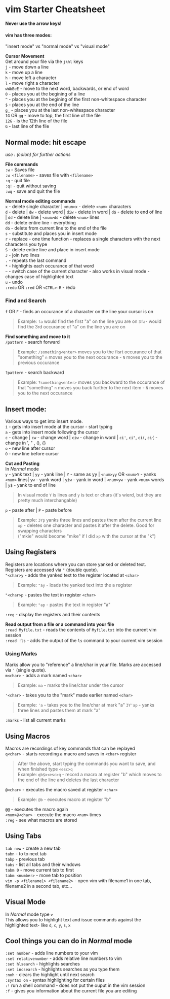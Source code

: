 # vim Starter Cheatsheet
**Never use the arrow keys!**
#### vim has three modes:
"insert mode" vs "normal mode" vs "visual mode"  

**Cursor Movement**  
Get around your file via the `jkhl` keys  
`j` - move down a line  
`k` - move up a line  
`h` - move left a character  
`l` - move right a character  
`wWbBeE` - move to the next word, backwards, or end of word  
`0` - places you at the begining of a line  
`^` - places you at the begining of the first non-whitespace character  
`$` - places you at the end of the line  
`g_` - places you at the last non-whitespace character  
`1G` OR `gg` - move to top, the first line of the file  
`12G` - is the 12th line of the file  
`G` - last line of the file  

## Normal mode: hit escape  
_use : (colon) for further actions_  

**File commands**  
`:w`  - Saves file  
`:w <filename>` - saves file with `<filename>`  
`:q` - quit file  
`:q!` - quit without saving  
`:wq` - save and quit the file  

**Normal mode editing commands**  
`x` - delete single character | `<num>x` - delete `<num>` characters  
`d` - delete | `dw` - delete word | `diw` - delete in word | `d$` - delete to end of line | `dd` - delete line | `<num>dd` - delete `<num>` lines  
`dd` - delete entire line - everything  
`dG` - delete from current line to the end of the file  
`s` - substitute and places you in insert mode  
`r` - replace - one time function - replaces a single characters with the next characters you type  
`S` - delete entire line and place in insert mode  
`J` - join two lines  
`.` - repeats the last command  
`*` - highlights each occurance of that word  
`~` - switch case of the current character - also works in visual mode - changes case of highlighted text  
`u` - undo  
`:redo` OR `:red` OR `<CTRL>-R` - redo  

### Find and Search  

`f` OR `F` - finds an occurance of a character on the line your cursor is on  
>	Example: `fa` would find the first "a" on the line you are on
>	`3fa`- would find the 3rd occurance of "a" on the line you are on

**Find something and move to it**  
`/pattern` -  search forward  
>	Example: `/something<enter>` moves you to the fisrt occurance of that "something"
>	`n` moves you to the next occurance - `N` moves you to the previous occurance

`?pattern` - search backward  
>	Example: `?something<enter>` moves you backward to the occurance of that "something"
>	`n` moves you back further to the next item - `N` moves you to the next occurance

## Insert mode:  
Various ways to get into insert mode.  
`i` - gets into insert mode at the cursor - start typing  
`a` - gets into insert mode following the cursor  
`c` - change | `cw` - change word | `ciw` - change in word | `ci'`, `ci"`, `ci(`, `ci{` - change in ', " , (), {}  
`o` - new line after cursor  
`O` - new line before cursor  

**Cut and Pasting**  
In _Normal_ mode  
`y` - yank text | `yy` - yank line | `Y` - same as yy | `<num>yy` OR `<num>Y` - yanks `<num>` lines| `yw` - yank word | `yiw` - yank in word | `<num>yw` - yank `<num>` words | `y$` - yank to end of line  
>	In visual mode `Y` is lines and `y` is text or chars (it's wierd, but they are pretty much interchangable)  

`p` - paste after | `P` - paste before  
>	Example: `3Yp` yanks three lines and pastes them after the current line  
>	`xp` - deletes one character and pastes it after the delete. Good for swapping characters  
>	("mkie" would become "mike" if I did `xp` with the cursor at the "k")  

## Using Registers  
Registers are locations where you can store yanked or deleted text. Registers are accessed via `"` (double quote).  
`"<char>y` - adds the yanked text to the register located at `<char>`  
>	Example: `"ay` - loads the yanked text into the a register

`"<char>p` - pastes the text in register `<char>`  
>	Example: `"ap` - pastes the text in register "a"

`:reg` - display the registers and their contents  

**Read output from a file or a command into your file**  
`:read Myfile.txt` - reads the contents of `Myfile.txt` into the current vim session  
`:read !ls` - adds the output of the `ls` command to your current vim session  

### Using Marks  
Marks allow you to "reference" a line/char in your file. Marks are accessed via `'` (single quote).  
`m<char>` - adds a mark named `<char>`  
>	Example: `ma` - marks the line/char under the cursor

`'<char>` - takes you to the "mark" made earlier named `<char>`  
>	Example: `'a` - takes you to the line/char at mark "a"
>	`3Y'ap` - yanks three lines and pastes them at mark "a"

`:marks` - list all current marks  

## Using Macros  
Macros are recordings of key commands that can be replayed  
`q<char>` - starts recording a macro and saves in `<char>` register  
>	After the above, start typing the commands you want to save, and when finished type `<esc>q`  
>	Example: `qb$x<esc>q` - record a macro at register "b" which moves to the end of the line and deletes the last character

`@<char>` - executes the macro saved at register `<char>`  
>	Example: `@b` - executes macro at register "b"

`@@` - executes the macro again  
`<num>@<char>` - execute the macro `<num>` times  
`:reg` - see what macros are stored  

## Using Tabs  
`tab new` - create a new tab  
`tabn` - to to next tab  
`tabp` - previous tab  
`tabs` - list all tabs and their windows  
`tabm 0` - move current tab to first  
`tabm <number>` - move tab to position  
`vim -p <filename1> <filename2>` - open vim with filename1 in one tab, filename2 in a second tab, etc... 

## Visual Mode  
In _Normal_ mode type `v`  
This allows you to highlight text and issue commands against the highlighted text- like `d`, `c`, `y`, `s`, `x`  

## Cool things you can do in _Normal_ mode  
`:set number` - adds line numbers to your vim  
`:set relativenumber` - adds relative line numbers to vim  
`:set hlsearch` - highlights searches  
`:set incsearch` - highlights searches as you type them  
`:noh` - clears the highlight until next search  
`:syntax on` - syntax highlighting for certain files  
`:!` run a shell command - does not put the ouput in the vim session  
`:f` - gives you information about the current file you are editing  
